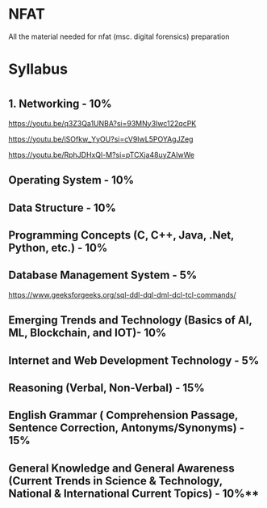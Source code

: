 # NFAT
All the material needed for nfat (msc. digital forensics) preparation

<h1>Syllabus<h1>

**1. Networking - 10%**
-
https://youtu.be/q3Z3Qa1UNBA?si=93MNy3Iwc122qcPK

https://youtu.be/iSOfkw_YyOU?si=cV9IwL5POYAgJZeg

https://youtu.be/RphJDHxQl-M?si=pTCXja48uyZAIwWe


**Operating System - 10%**
-


**Data Structure - 10%**
-


**Programming Concepts (C, C++, Java, .Net, Python, etc.) - 10%**
-


**Database Management System - 5%**
-
https://www.geeksforgeeks.org/sql-ddl-dql-dml-dcl-tcl-commands/

**Emerging Trends and Technology (Basics of AI, ML, Blockchain, and IOT)- 10%**
-


**Internet and Web Development Technology - 5%**
-


**Reasoning (Verbal, Non-Verbal) - 15%**
-


**English Grammar ( Comprehension Passage, Sentence Correction, Antonyms/Synonyms) - 15%**
-


**General Knowledge and General Awareness (Current Trends in Science & Technology, National & International Current Topics) - 10%****
-

